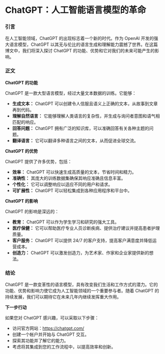 # ChatGPT：人工智能语言模型的革命

### 引言

在人工智能领域，ChatGPT 的出现标志着一个新的时代。作为 OpenAI 开发的强大语言模型，ChatGPT 以其无与伦比的语言生成和理解能力震撼了世界。在这篇博文中，我们将深入探讨 ChatGPT 的功能、优势和它对我们的未来可能产生的影响。

### 正文

**ChatGPT 的功能**

ChatGPT 是一款大型语言模型，经过大量文本数据的训练。它能够：

* **生成文本：** ChatGPT 可以创建令人信服且语义上正确的文本，从故事到文章再到代码。
* **理解自然语言：** 它能够理解人类语言的复杂性，并生成与询问者意图和语气相匹配的响应。
* **回答问题：** ChatGPT 拥有广泛的知识库，可以准确回答有关各种主题的问题。
* **翻译语言：** 它可以翻译多种语言之间的文本，从而促进全球交流。

**ChatGPT 的优势**

ChatGPT 提供了许多优势，包括：

* **效率：** ChatGPT 可以快速生成高质量的文本，节省时间和精力。
* **准确性：** 其庞大的训练数据集确保其响应准确且信息丰富。
* **个性化：** 它可以调整响应以适应不同的用户和请求。
* **可扩展性：** ChatGPT 可以轻松集成到各种应用程序和平台中。

**ChatGPT 的影响**

ChatGPT 的影响是深远的：

* **教育：** ChatGPT 可以作为学生学习和研究的强大工具。
* **医疗保健：** 它可以帮助医疗专业人员诊断疾病、提供治疗建议并提高患者护理质量。
* **客户服务：** ChatGPT 可以提供 24/7 的客户支持，提高客户满意度并降低运营成本。
* **创造力：** ChatGPT 可以激发创造力，为艺术家、作家和企业家提供新的想法。

### 结论

ChatGPT 是一款变革性的语言模型，具有改变我们生活和工作方式的潜力。它的功能、优势和影响力使它成为人工智能领域的一个重要参与者。随着 ChatGPT 的持续发展，我们可以期待它在未来几年内继续发挥重大作用。

**下一步行动**

如果您对 ChatGPT 感兴趣，可以采取以下步骤：

* 访问官方网站：https://chatgpt.com/
* 创建一个帐户并开始与 ChatGPT 交互。
* 探索其功能并了解它的能力。
* 考虑将其集成到您的工作流程中，以提高效率和创新。

